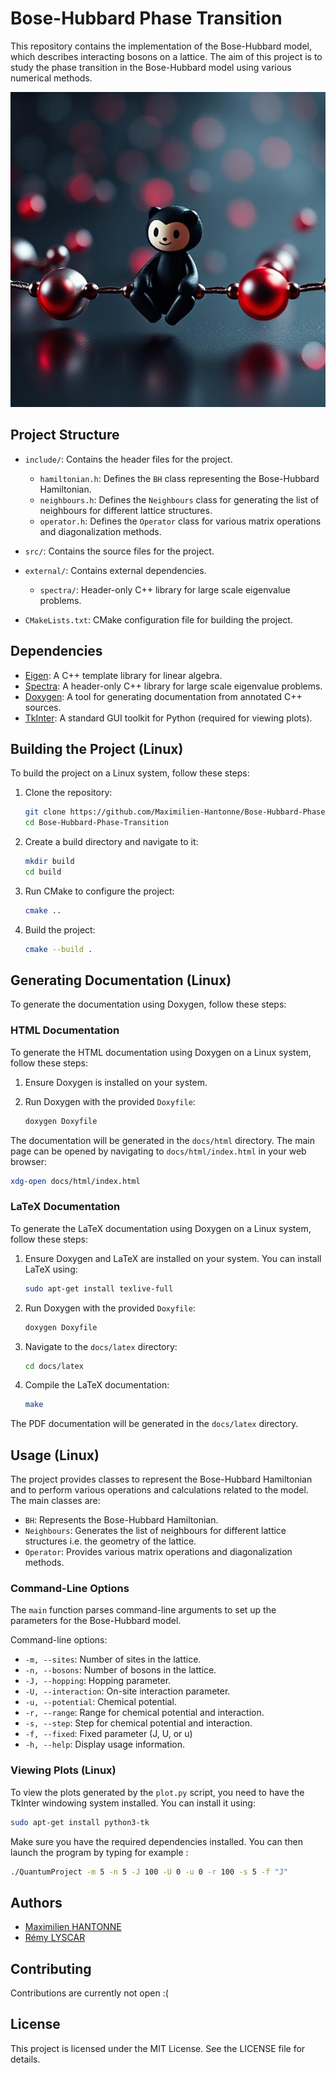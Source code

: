 # Bose-Hubbard Phase Transition

This repository contains the implementation of the Bose-Hubbard model, which describes interacting bosons on a lattice. The aim of this project is to study the phase transition in the Bose-Hubbard model using various numerical methods.

![Bose-Hubbard Model Diagram](https://github.com/Maximilien-Hantonne/Bose-Hubbard-Phase-Transition/blob/main/git%20chain.png)

## Project Structure

- `include/`: Contains the header files for the project.
  - `hamiltonian.h`: Defines the `BH` class representing the Bose-Hubbard Hamiltonian.
  - `neighbours.h`: Defines the `Neighbours` class for generating the list of neighbours for different lattice structures.
  - `operator.h`: Defines the `Operator` class for various matrix operations and diagonalization methods.

- `src/`: Contains the source files for the project.

- `external/`: Contains external dependencies.
  - `spectra/`: Header-only C++ library for large scale eigenvalue problems.

- `CMakeLists.txt`: CMake configuration file for building the project.

## Dependencies

- [Eigen](https://eigen.tuxfamily.org/dox/GettingStarted.html): A C++ template library for linear algebra.
- [Spectra](https://spectralib.org/): A header-only C++ library for large scale eigenvalue problems.
- [Doxygen](http://www.doxygen.nl/): A tool for generating documentation from annotated C++ sources.
- [TkInter](https://docs.python.org/3/library/tkinter.html): A standard GUI toolkit for Python (required for viewing plots).
  
## Building the Project (Linux)

To build the project on a Linux system, follow these steps:

1. Clone the repository:
    ```sh
    git clone https://github.com/Maximilien-Hantonne/Bose-Hubbard-Phase-Transition.git
    cd Bose-Hubbard-Phase-Transition
    ```

2. Create a build directory and navigate to it:
    ```sh
    mkdir build
    cd build
    ```

3. Run CMake to configure the project:
    ```sh
    cmake ..
    ```

4. Build the project:
    ```sh
    cmake --build .
    ```

## Generating Documentation (Linux)

To generate the documentation using Doxygen, follow these steps:

### HTML Documentation

To generate the HTML documentation using Doxygen on a Linux system, follow these steps:

1. Ensure Doxygen is installed on your system.

2. Run Doxygen with the provided `Doxyfile`:
    ```sh
    doxygen Doxyfile
    ```

The documentation will be generated in the `docs/html` directory. The main page can be opened by navigating to `docs/html/index.html` in your web browser:

```sh
xdg-open docs/html/index.html
```

### LaTeX Documentation

To generate the LaTeX documentation using Doxygen on a Linux system, follow these steps:

1. Ensure Doxygen and LaTeX are installed on your system. You can install LaTeX using:
    ```sh
    sudo apt-get install texlive-full
    ```

2. Run Doxygen with the provided `Doxyfile`:
    ```sh
    doxygen Doxyfile
    ```

3. Navigate to the `docs/latex` directory:
    ```sh
    cd docs/latex
    ```

4. Compile the LaTeX documentation:
    ```sh
    make
    ```

The PDF documentation will be generated in the `docs/latex` directory.

## Usage (Linux)

The project provides classes to represent the Bose-Hubbard Hamiltonian and to perform various operations and calculations related to the model. The main classes are:

- `BH`: Represents the Bose-Hubbard Hamiltonian.
- `Neighbours`: Generates the list of neighbours for different lattice structures i.e. the geometry of the lattice.
- `Operator`: Provides various matrix operations and diagonalization methods.

### Command-Line Options

The `main` function parses command-line arguments to set up the parameters for the Bose-Hubbard model.

Command-line options:
- `-m, --sites`: Number of sites in the lattice.
- `-n, --bosons`: Number of bosons in the lattice.
- `-J, --hopping`: Hopping parameter.
- `-U, --interaction`: On-site interaction parameter.
- `-u, --potential`: Chemical potential.
- `-r, --range`: Range for chemical potential and interaction.
- `-s, --step`: Step for chemical potential and interaction.
- `-f, --fixed`: Fixed parameter (J, U, or u)
- `-h, --help`: Display usage information.

### Viewing Plots (Linux)
To view the plots generated by the `plot.py` script, you need to have the TkInter windowing system installed. You can install it using:
```sh
sudo apt-get install python3-tk
```

Make sure you have the required dependencies installed. You can then launch the program by typing for example :
```sh
./QuantumProject -m 5 -n 5 -J 100 -U 0 -u 0 -r 100 -s 5 -f "J"
```

## Authors

- [Maximilien HANTONNE](https://github.com/Maximilien-Hantonne)
- [Rémy LYSCAR](https://github.com/Remy-Lyscar)
  
## Contributing

Contributions are currently not open :(

## License

This project is licensed under the MIT License. See the LICENSE file for details.
